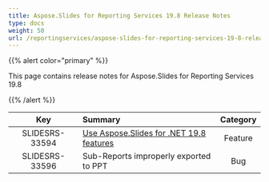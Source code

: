 ```yaml
---
title: Aspose.Slides for Reporting Services 19.8 Release Notes
type: docs
weight: 50
url: /reportingservices/aspose-slides-for-reporting-services-19-8-release-notes/
---
```


{{% alert color="primary" %}} 

This page contains release notes for Aspose.Slides for Reporting Services 19.8

{{% /alert %}} 

|**Key** |**Summary** |**Category** |
| :-: | :- | :-: |
|SLIDESRS-33594|[Use Aspose.Slides for .NET 19.8 features](https://docs.aspose.com/display/slidesnet/Aspose.Slides+for+.NET+19.8+Release+Notes)|Feature|
|SLIDESRS-33596|Sub-Reports improperly exported to PPT|Bug|

